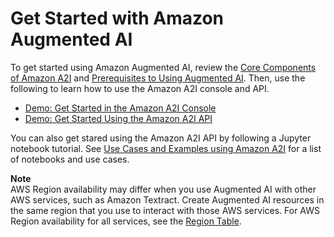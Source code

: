 # Get Started with Amazon Augmented AI<a name="a2i-getting-started"></a>

To get started using Amazon Augmented AI, review the [Core Components of Amazon A2I](a2i-getting-started-core-components.md) and [Prerequisites to Using Augmented AI](a2i-getting-started-prerequisites.md)\. Then, use the following to learn how to use the Amazon A2I console and API\. 
+ [Demo: Get Started in the Amazon A2I Console](a2i-get-started-console.md)
+ [Demo: Get Started Using the Amazon A2I API](a2i-get-started-api.md)

You can also get stared using the Amazon A2I API by following a Jupyter notebook tutorial\. See [Use Cases and Examples using Amazon A2I](a2i-task-types-general.md) for a list of notebooks and use cases\. 

**Note**  
AWS Region availability may differ when you use Augmented AI with other AWS services, such as Amazon Textract\. Create Augmented AI resources in the same region that you use to interact with those AWS services\. For AWS Region availability for all services, see the [Region Table](http://aws.amazon.com/about-aws/global-infrastructure/regional-product-services/)\.